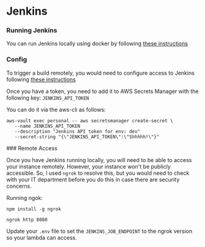 # Jenkins

### Running Jenkins

You can run Jenkins locally using docker by following [these instructions](https://www.jenkins.io/doc/book/installing/docker/)

### Config

To trigger a build remotely, you would need to configure access to Jenkins following [these instructions](https://narenchejara.medium.com/trigger-jenkins-job-remotely-using-jenkins-api-20973618a493)

Once you have a token, you need to add it to AWS Secrets Manager with the following key: `JENKINS_API_TOKEN`

You can do it via the aws-cli as follows:
```
aws-vault exec personal -- aws secretsmanager create-secret \
   --name JENKINS_API_TOKEN
   --description "Jenkins API token for env: dev"
   --secret-string "{\"JENKINS_API_TOKEN\":\"Shhhhh!\"}"
```

### Remote Access

Once you have Jenkins running locally, you will need to be able to access your instance remotely. However, your instance won't be publicly  accessible. So, I used `ngrok` to resolve this, but you would need to check with your IT department before you do this in case there are security concerns.

Running ngok:
```
npm install -g ngrok
```

```
ngrok http 8080
```

Update your `.env` file to set the `JENKINS_JOB_ENDPOINT` to the ngrok version so your lambda can access.